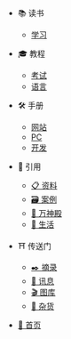 - 📚 读书
  - [学习](/读书/学习/)

- 🎓 教程
  - [考试](/教程/考试/)
  - [语言](/教程/语言/)

- 🛠️ 手册
  - [网站](/手册/网站/)
  - [PC](/手册/PC/)
  - [开发](/手册/开发/)

- 🔖 引用
  - [📋 资料](/引用/资料/)
  - [🗃️ 案例](/引用/案例/)
  - [👑 万神殿](/引用/人物/)
  - [🍰 生活](/生活/)

- ⛩️ 传送门
  - [✒️ 摘录](http://times.sophie-eden.ltd/)
  - [📰 讯息](http://city.sophie-eden.ltd/)
  - [🎬 图库](https://sophie-eden.pages.dev/)
  - [🎪 杂货](https://yamaeye.github.io/goods/public/)
  
- [🏰 首页](/)
